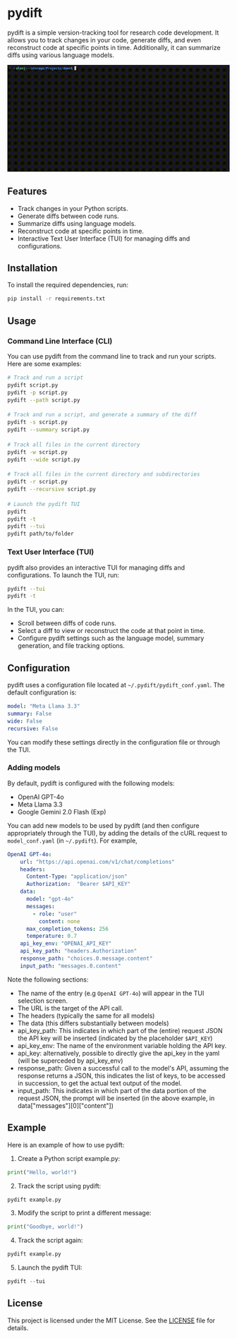 # pydift

pydift is a simple version-tracking tool for research code development. It allows you to track changes in your code, generate diffs, and even reconstruct code at specific points in time. Additionally, it can summarize diffs using various language models.

![pydift TUI](figures/demo.gif)

## Features

- Track changes in your Python scripts.
- Generate diffs between code runs.
- Summarize diffs using language models.
- Reconstruct code at specific points in time.
- Interactive Text User Interface (TUI) for managing diffs and configurations.

## Installation

To install the required dependencies, run:

```sh
pip install -r requirements.txt
```

## Usage
### Command Line Interface (CLI)
You can use pydift from the command line to track and run your scripts. Here are some examples:
```sh
# Track and run a script
pydift script.py
pydift -p script.py
pydift --path script.py

# Track and run a script, and generate a summary of the diff
pydift -s script.py
pydift --summary script.py

# Track all files in the current directory
pydift -w script.py
pydift --wide script.py

# Track all files in the current directory and subdirectories
pydift -r script.py
pydift --recursive script.py

# Launch the pydift TUI
pydift
pydift -t
pydift --tui
pydift path/to/folder
```

### Text User Interface (TUI)
pydift also provides an interactive TUI for managing diffs and configurations. To launch the TUI, run:
```sh
pydift --tui
pydift -t
```

In the TUI, you can:

- Scroll between diffs of code runs.
- Select a diff to view or reconstruct the code at that point in time.
- Configure pydift settings such as the language model, summary generation, and file tracking options.

## Configuration

pydift uses a configuration file located at `~/.pydift/pydift_conf.yaml`. The default configuration is:
```yaml
model: "Meta Llama 3.3"
summary: False
wide: False
recursive: False
```
You can modify these settings directly in the configuration file or through the TUI.

### Adding models

By default, pydift is configured with the following models:
- OpenAI GPT-4o
- Meta Llama 3.3
- Google Gemini 2.0 Flash (Exp)

You can add new models to be used by pydift (and then configure appropriately through the TUI), by adding the details of the cURL request to `model_conf.yaml` (in `~/.pydift`).
For example,
```yaml
OpenAI GPT-4o:
    url: "https://api.openai.com/v1/chat/completions"
    headers:
      Content-Type: "application/json"
      Authorization:  "Bearer $API_KEY"
    data:
      model: "gpt-4o"
      messages:
        - role: "user"
          content: none
      max_completion_tokens: 256
      temperature: 0.7
    api_key_env: "OPENAI_API_KEY"
    api_key_path: "headers.Authorization"
    response_path: "choices.0.message.content"
    input_path: "messages.0.content"
```

Note the following sections:
- The name of the entry (e.g `OpenAI GPT-4o`) will appear in the TUI selection screen.
- The URL is the target of the API call.
- The headers (typically the same for all models)
- The data (this differs substantially between models)
- api_key_path: This indicates in which part of the (entire) request JSON the API key will be inserted (indicated by the placeholder `$API_KEY`)
- api_key_env: The name of the environment variable holding the API key.
- api_key: alternatively, possible to directly give the api_key in the yaml (will be superceded by api_key_env)
- response_path: Given a successful call to the model's API, assuming the response returns a JSON, this indicates the list of keys, to be accessed in succession, to get the actual text output of the model.
- input_path: This indicates in which part of the data portion of the request JSON, the prompt will be inserted (in the above example, in data["messages"][0]["content"])

## Example
Here is an example of how to use pydift:

1. Create a Python script example.py:
```python
print("Hello, world!")
```

2. Track the script using pydift:
```python
pydift example.py
```

3. Modify the script to print a different message:
```python
print("Goodbye, world!")
```

4. Track the script again:
```python
pydift example.py
```

5. Launch the pydift TUI:
```python
pydift --tui
```

## License
This project is licensed under the MIT License. See the [LICENSE](LICENSE) file for details.
